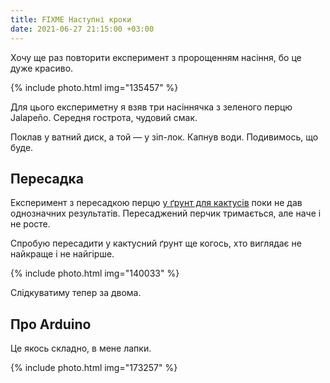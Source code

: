 ```yaml
---
title: FIXME Наступні кроки
date: 2021-06-27 21:15:00 +03:00
---
```


Хочу ще раз повторити експеримент з пророщенням насіння, бо це дуже красиво.

{% include photo.html img="135457" %}

Для цього експериметну я взяв три насіннячка з зеленого перцю Jalapeño. Середня гострота, чудовий смак.

Поклав у ватний диск, а той — у зіп-лок. Капнув води. Подивимось, що буде.


Пересадка
---------

Експеримент з пересадкою перцю [у ґрунт для кактусів][1] поки не дав однозначних результатів. Пересаджений перчик тримається, але наче і не росте.

Спробую пересадити у кактусний ґрунт ще когось, хто виглядає не найкраще і не найгірше.

{% include photo.html img="140033" %}

Слідкуватиму тепер за двома.


Про Arduino
-----------

Це якось складно, в мене лапки.

{% include photo.html img="173257" %}

[1]: /2021/06/23/cactus-soil.html
